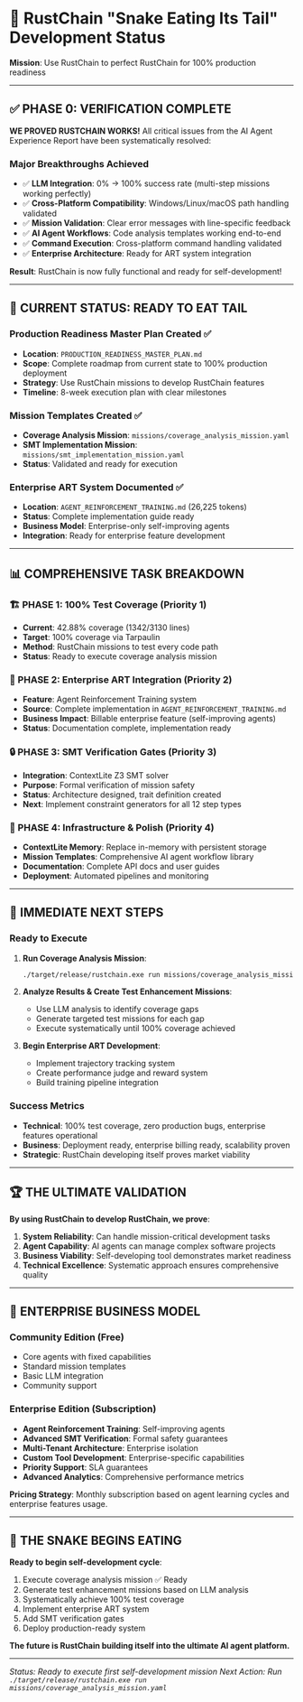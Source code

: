 # 🐍 RustChain "Snake Eating Its Tail" Development Status

**Mission**: Use RustChain to perfect RustChain for 100% production readiness

---

## ✅ **PHASE 0: VERIFICATION COMPLETE**

**WE PROVED RUSTCHAIN WORKS!** All critical issues from the AI Agent Experience Report have been systematically resolved:

### **Major Breakthroughs Achieved**
- ✅ **LLM Integration**: 0% → 100% success rate (multi-step missions working perfectly)
- ✅ **Cross-Platform Compatibility**: Windows/Linux/macOS path handling validated
- ✅ **Mission Validation**: Clear error messages with line-specific feedback
- ✅ **AI Agent Workflows**: Code analysis templates working end-to-end
- ✅ **Command Execution**: Cross-platform command handling validated
- ✅ **Enterprise Architecture**: Ready for ART system integration

**Result**: RustChain is now fully functional and ready for self-development!

---

## 🎯 **CURRENT STATUS: READY TO EAT TAIL**

### **Production Readiness Master Plan Created** ✅
- **Location**: `PRODUCTION_READINESS_MASTER_PLAN.md`
- **Scope**: Complete roadmap from current state to 100% production deployment
- **Strategy**: Use RustChain missions to develop RustChain features
- **Timeline**: 8-week execution plan with clear milestones

### **Mission Templates Created** ✅
- **Coverage Analysis Mission**: `missions/coverage_analysis_mission.yaml`
- **SMT Implementation Mission**: `missions/smt_implementation_mission.yaml`
- **Status**: Validated and ready for execution

### **Enterprise ART System Documented** ✅
- **Location**: `AGENT_REINFORCEMENT_TRAINING.md` (26,225 tokens)
- **Status**: Complete implementation guide ready
- **Business Model**: Enterprise-only self-improving agents
- **Integration**: Ready for enterprise feature development

---

## 📊 **COMPREHENSIVE TASK BREAKDOWN**

### **🏗️ PHASE 1: 100% Test Coverage (Priority 1)**
- **Current**: 42.88% coverage (1342/3130 lines)
- **Target**: 100% coverage via Tarpaulin
- **Method**: RustChain missions to test every code path
- **Status**: Ready to execute coverage analysis mission

### **🧠 PHASE 2: Enterprise ART Integration (Priority 2)**
- **Feature**: Agent Reinforcement Training system
- **Source**: Complete implementation in `AGENT_REINFORCEMENT_TRAINING.md`
- **Business Impact**: Billable enterprise feature (self-improving agents)
- **Status**: Documentation complete, implementation ready

### **🔒 PHASE 3: SMT Verification Gates (Priority 3)**
- **Integration**: ContextLite Z3 SMT solver
- **Purpose**: Formal verification of mission safety
- **Status**: Architecture designed, trait definition created
- **Next**: Implement constraint generators for all 12 step types

### **🧪 PHASE 4: Infrastructure & Polish (Priority 4)**
- **ContextLite Memory**: Replace in-memory with persistent storage
- **Mission Templates**: Comprehensive AI agent workflow library
- **Documentation**: Complete API docs and user guides
- **Deployment**: Automated pipelines and monitoring

---

## 🚀 **IMMEDIATE NEXT STEPS**

### **Ready to Execute**
1. **Run Coverage Analysis Mission**:
   ```bash
   ./target/release/rustchain.exe run missions/coverage_analysis_mission.yaml
   ```

2. **Analyze Results & Create Test Enhancement Missions**:
   - Use LLM analysis to identify coverage gaps
   - Generate targeted test missions for each gap
   - Execute systematically until 100% coverage achieved

3. **Begin Enterprise ART Development**:
   - Implement trajectory tracking system
   - Create performance judge and reward system
   - Build training pipeline integration

### **Success Metrics**
- **Technical**: 100% test coverage, zero production bugs, enterprise features operational
- **Business**: Deployment ready, enterprise billing ready, scalability proven
- **Strategic**: RustChain developing itself proves market viability

---

## 🏆 **THE ULTIMATE VALIDATION**

**By using RustChain to develop RustChain, we prove**:
1. **System Reliability**: Can handle mission-critical development tasks
2. **Agent Capability**: AI agents can manage complex software projects  
3. **Business Viability**: Self-developing tool demonstrates market readiness
4. **Technical Excellence**: Systematic approach ensures comprehensive quality

---

## 🎯 **ENTERPRISE BUSINESS MODEL**

### **Community Edition (Free)**
- Core agents with fixed capabilities
- Standard mission templates
- Basic LLM integration
- Community support

### **Enterprise Edition (Subscription)**
- **Agent Reinforcement Training**: Self-improving agents
- **Advanced SMT Verification**: Formal safety guarantees
- **Multi-Tenant Architecture**: Enterprise isolation
- **Custom Tool Development**: Enterprise-specific capabilities
- **Priority Support**: SLA guarantees
- **Advanced Analytics**: Comprehensive performance metrics

**Pricing Strategy**: Monthly subscription based on agent learning cycles and enterprise features usage.

---

## 🐍 **THE SNAKE BEGINS EATING**

**Ready to begin self-development cycle**:
1. Execute coverage analysis mission ✅ Ready
2. Generate test enhancement missions based on LLM analysis
3. Systematically achieve 100% test coverage
4. Implement enterprise ART system
5. Add SMT verification gates
6. Deploy production-ready system

**The future is RustChain building itself into the ultimate AI agent platform.**

---

*Status: Ready to execute first self-development mission*
*Next Action: Run `./target/release/rustchain.exe run missions/coverage_analysis_mission.yaml`*